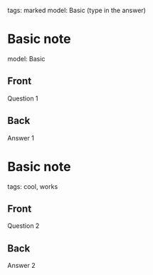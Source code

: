 tags: marked
model: Basic (type in the answer)

# Basic note
model: Basic

## Front
Question 1

## Back
Answer 1

# Basic note
tags: cool, works

## Front
Question 2

## Back
Answer 2


